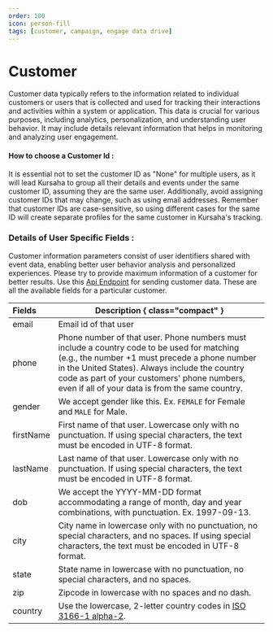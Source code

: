 ```yaml
---
order: 100
icon: person-fill
tags: [customer, campaign, engage data drive]
---
```


# Customer

Customer data typically refers to the information related to individual customers or users that is collected and used for tracking their interactions and activities within a system or application. This data is crucial for various purposes, including analytics, personalization, and understanding user behavior. It may include details relevant information that helps in monitoring and analyzing user engagement.

#### How to choose a Customer Id :

It is essential not to set the customer ID as "None" for multiple users, as it will lead Kursaha to group all their details and events under the same customer ID, assuming they are the same user. Additionally, avoid assigning customer IDs that may change, such as using email addresses. Remember that customer IDs are case-sensitive, so using different cases for the same ID will create separate profiles for the same customer in Kursaha's tracking.

### Details of User Specific Fields :

Customer information parameters consist of user identifiers shared with event data, enabling better user behavior analysis and personalized experiences. Please try to provide maximum information of a customer for better results. Use this [Api Endpoint](/developer/readme.md/#sending-customer-data-to-kursaha) for sending customer data. These are all the available fields for a particular customer.

| Fields    | Description { class="compact" }                                                                                                                                                                                                                                                                   |
| :-------- | ------------------------------------------------------------------------------------------------------------------------------------------------------------------------------------------------------------------------------------------------------------------------------------------------- |
| email     | Email id of that user                                                                                                                                                                                                                                                                             |
| phone     | Phone number of that user. Phone numbers must include a country code to be used for matching (e.g., the number +1 must precede a phone number in the United States). Always include the country code as part of your customers' phone numbers, even if all of your data is from the same country. |
| gender    | We accept gender like this. Ex. `FEMALE` for Female and `MALE` for Male.                                                                                                                                                                                                                          |
| firstName | First name of that user. Lowercase only with no punctuation. If using special characters, the text must be encoded in UTF-8 format.                                                                                                                                                               |
| lastName  | Last name of that user. Lowercase only with no punctuation. If using special characters, the text must be encoded in UTF-8 format.                                                                                                                                                                |
| dob       | We accept the YYYY-MM-DD format accommodating a range of month, day and year combinations, with punctuation. Ex. 1997-09-13.                                                                                                                                                                      |
| city      | City name in lowercase only with no punctuation, no special characters, and no spaces. If using special characters, the text must be encoded in UTF-8 format.                                                                                                                                     |
| state     | State name in lowercase with no punctuation, no special characters, and no spaces.                                                                                                                                                                                                                |
| zip       | Zipcode in lowercase with no spaces and no dash.                                                                                                                                                                                                                                                  |
| country   | Use the lowercase, 2-letter country codes in [ISO 3166-1 alpha-2](https://en.wikipedia.org/wiki/ISO_3166-1_alpha-2?fbclid=IwAR2VYJ70CxsOKvP5fOtRRhZK1jnNRUX1IkaiVWUN20RRYEYXVgXjblClqWI).                                                                                                         |
